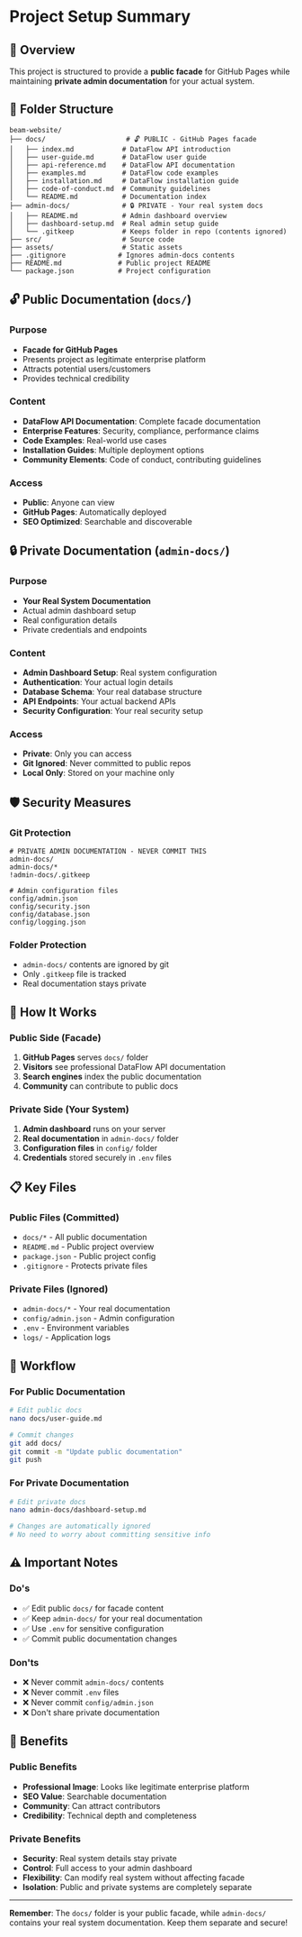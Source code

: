 # Project Setup Summary

## 🎯 Overview

This project is structured to provide a **public facade** for GitHub Pages while maintaining **private admin documentation** for your actual system.

## 📁 Folder Structure

```
beam-website/
├── docs/                    # 🔓 PUBLIC - GitHub Pages facade
│   ├── index.md            # DataFlow API introduction
│   ├── user-guide.md       # DataFlow user guide
│   ├── api-reference.md    # DataFlow API documentation
│   ├── examples.md         # DataFlow code examples
│   ├── installation.md     # DataFlow installation guide
│   ├── code-of-conduct.md  # Community guidelines
│   └── README.md           # Documentation index
├── admin-docs/             # 🔒 PRIVATE - Your real system docs
│   ├── README.md           # Admin dashboard overview
│   ├── dashboard-setup.md  # Real admin setup guide
│   └── .gitkeep            # Keeps folder in repo (contents ignored)
├── src/                    # Source code
├── assets/                 # Static assets
├── .gitignore             # Ignores admin-docs contents
├── README.md              # Public project README
└── package.json           # Project configuration
```

## 🔓 Public Documentation (`docs/`)

### Purpose
- **Facade for GitHub Pages**
- Presents project as legitimate enterprise platform
- Attracts potential users/customers
- Provides technical credibility

### Content
- **DataFlow API Documentation**: Complete facade documentation
- **Enterprise Features**: Security, compliance, performance claims
- **Code Examples**: Real-world use cases
- **Installation Guides**: Multiple deployment options
- **Community Elements**: Code of conduct, contributing guidelines

### Access
- **Public**: Anyone can view
- **GitHub Pages**: Automatically deployed
- **SEO Optimized**: Searchable and discoverable

## 🔒 Private Documentation (`admin-docs/`)

### Purpose
- **Your Real System Documentation**
- Actual admin dashboard setup
- Real configuration details
- Private credentials and endpoints

### Content
- **Admin Dashboard Setup**: Real system configuration
- **Authentication**: Your actual login details
- **Database Schema**: Your real database structure
- **API Endpoints**: Your actual backend APIs
- **Security Configuration**: Your real security setup

### Access
- **Private**: Only you can access
- **Git Ignored**: Never committed to public repos
- **Local Only**: Stored on your machine only

## 🛡️ Security Measures

### Git Protection
```gitignore
# PRIVATE ADMIN DOCUMENTATION - NEVER COMMIT THIS
admin-docs/
admin-docs/*
!admin-docs/.gitkeep

# Admin configuration files
config/admin.json
config/security.json
config/database.json
config/logging.json
```

### Folder Protection
- `admin-docs/` contents are ignored by git
- Only `.gitkeep` file is tracked
- Real documentation stays private

## 🚀 How It Works

### Public Side (Facade)
1. **GitHub Pages** serves `docs/` folder
2. **Visitors** see professional DataFlow API documentation
3. **Search engines** index the public documentation
4. **Community** can contribute to public docs

### Private Side (Your System)
1. **Admin dashboard** runs on your server
2. **Real documentation** in `admin-docs/` folder
3. **Configuration files** in `config/` folder
4. **Credentials** stored securely in `.env` files

## 📋 Key Files

### Public Files (Committed)
- `docs/*` - All public documentation
- `README.md` - Public project overview
- `package.json` - Public project config
- `.gitignore` - Protects private files

### Private Files (Ignored)
- `admin-docs/*` - Your real documentation
- `config/admin.json` - Admin configuration
- `.env` - Environment variables
- `logs/` - Application logs

## 🔄 Workflow

### For Public Documentation
```bash
# Edit public docs
nano docs/user-guide.md

# Commit changes
git add docs/
git commit -m "Update public documentation"
git push
```

### For Private Documentation
```bash
# Edit private docs
nano admin-docs/dashboard-setup.md

# Changes are automatically ignored
# No need to worry about committing sensitive info
```

## ⚠️ Important Notes

### Do's
- ✅ Edit public `docs/` for facade content
- ✅ Keep `admin-docs/` for your real documentation
- ✅ Use `.env` for sensitive configuration
- ✅ Commit public documentation changes

### Don'ts
- ❌ Never commit `admin-docs/` contents
- ❌ Never commit `.env` files
- ❌ Never commit `config/admin.json`
- ❌ Don't share private documentation

## 🎯 Benefits

### Public Benefits
- **Professional Image**: Looks like legitimate enterprise platform
- **SEO Value**: Searchable documentation
- **Community**: Can attract contributors
- **Credibility**: Technical depth and completeness

### Private Benefits
- **Security**: Real system details stay private
- **Control**: Full access to your admin dashboard
- **Flexibility**: Can modify real system without affecting facade
- **Isolation**: Public and private systems are completely separate

---

**Remember**: The `docs/` folder is your public facade, while `admin-docs/` contains your real system documentation. Keep them separate and secure!
